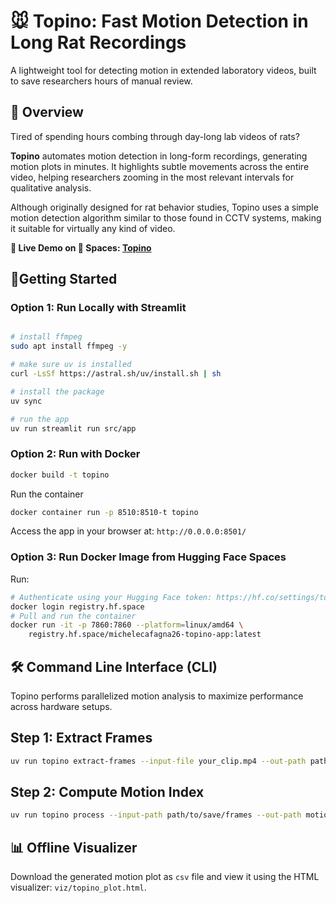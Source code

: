 # 🐭 Topino: Fast Motion Detection in Long Rat Recordings
A lightweight tool for detecting motion in extended laboratory videos, built to save researchers hours of manual review.

## 🚀 Overview

Tired of spending hours combing through day-long lab videos of rats? 

**Topino** automates motion detection in long-form recordings, generating motion plots in minutes. It highlights subtle movements across the entire video, helping researchers zooming in the most relevant intervals for qualitative analysis.

Although originally designed for rat behavior studies, Topino uses a simple motion detection algorithm similar to those found in CCTV systems, making it suitable for virtually any kind of video.

**🔗 Live Demo on 🤗 Spaces: [Topino](https://huggingface.co/spaces/michelecafagna26/topino-app)**

## 🧪Getting Started

### Option 1: Run Locally with Streamlit

```bash

# install ffmpeg
sudo apt install ffmpeg -y

# make sure uv is installed
curl -LsSf https://astral.sh/uv/install.sh | sh

# install the package
uv sync

# run the app
uv run streamlit run src/app

```

### Option 2: Run with Docker

```bash
docker build -t topino
```

Run the container

```bash
docker container run -p 8510:8510-t topino 
```

Access the app in your browser at: ```http://0.0.0.0:8501/```

### Option 3: Run Docker Image from Hugging Face Spaces

Run:

```bash
# Authenticate using your Hugging Face token: https://hf.co/settings/tokens
docker login registry.hf.space
# Pull and run the container
docker run -it -p 7860:7860 --platform=linux/amd64 \
	registry.hf.space/michelecafagna26-topino-app:latest
```


## 🛠️ Command Line Interface (CLI)

Topino performs parallelized motion analysis to maximize performance across hardware setups.

## Step 1: Extract Frames
```bash
uv run topino extract-frames --input-file your_clip.mp4 --out-path path/to/save/frames
```

## Step 2: Compute Motion Index
```bash
uv run topino process --input-path path/to/save/frames --out-path motion_index.csv
```

## 📊 Offline Visualizer

Download the generated motion plot as ```csv``` file and view it using the HTML visualizer: ```viz/topino_plot.html```.

